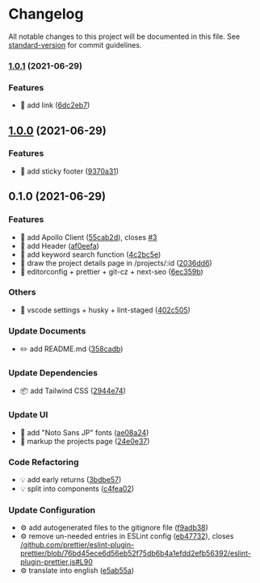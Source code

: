 # Changelog

All notable changes to this project will be documented in this file. See [standard-version](https://github.com/conventional-changelog/standard-version) for commit guidelines.

### [1.0.1](https://github.com/Daaiki/wantedly-frontend/compare/v1.0.0...v1.0.1) (2021-06-29)


### Features

* 🎸 add link ([6dc2eb7](https://github.com/Daaiki/wantedly-frontend/commit/6dc2eb744436e31a81a0417ca9ff7b3b8742fa58))

## [1.0.0](https://github.com/Daaiki/wantedly-frontend/compare/v0.1.0...v1.0.0) (2021-06-29)


### Features

* 🎸 add sticky footer ([9370a31](https://github.com/Daaiki/wantedly-frontend/commit/9370a31e433323da740016fa34ae667a6c78c6a3))

## 0.1.0 (2021-06-29)

### Features

- 🎸 add Apollo Client ([55cab2d](https://github.com/Daaiki/wantedly-frontend/commit/55cab2dc39c3bc3254b22e8ed1eed0ed5b8d025d)), closes [#3](https://github.com/Daaiki/wantedly-frontend/issues/3)
- 🎸 add Header ([af0eefa](https://github.com/Daaiki/wantedly-frontend/commit/af0eefab448c47367263a60b28631ff82857180b))
- 🎸 add keyword search function ([4c2bc5e](https://github.com/Daaiki/wantedly-frontend/commit/4c2bc5eb81562621faf61f9e6388ca76a811b272))
- 🎸 draw the project details page in /projects/:id ([2036dd6](https://github.com/Daaiki/wantedly-frontend/commit/2036dd6c76860e865415c64f18ad1e8101bce930))
- 🎸 editorconfig + prettier + git-cz + next-seo ([6ec359b](https://github.com/Daaiki/wantedly-frontend/commit/6ec359ba832b562fb08021c83080060ba08a94ab))

### Others

- 🤖 vscode settings + husky + lint-staged ([402c505](https://github.com/Daaiki/wantedly-frontend/commit/402c505b6eab622d8d8dff49a0233e44a50c8e94))

### Update Documents

- ✏️ add README.md ([358cadb](https://github.com/Daaiki/wantedly-frontend/commit/358cadbe3562a4d3f2d94ca9a65f2bd7913d7723))

### Update Dependencies

- 📦 add Tailwind CSS ([2944e74](https://github.com/Daaiki/wantedly-frontend/commit/2944e74e2eb06ccf86753495ae970edef7f7cdfc))

### Update UI

- 💄 add "Noto Sans JP" fonts ([ae08a24](https://github.com/Daaiki/wantedly-frontend/commit/ae08a2427e5b74c971d8fa663e2ac048f9e77b47))
- 💄 markup the projects page ([24e0e37](https://github.com/Daaiki/wantedly-frontend/commit/24e0e371e150a11a62c0231e4dcf86108fe07b0d))

### Code Refactoring

- 💡 add early returns ([3bdbe57](https://github.com/Daaiki/wantedly-frontend/commit/3bdbe573d9a8124dda8ba1fad1d9d9ed732f1e49))
- 💡 split into components ([c4fea02](https://github.com/Daaiki/wantedly-frontend/commit/c4fea020cf231017cbdf71c3fa58d5dd89055135))

### Update Configuration

- ⚙️ add autogenerated files to the gitignore file ([f9adb38](https://github.com/Daaiki/wantedly-frontend/commit/f9adb38dfe96b214a7edff6e123dcf9aecbf29f4))
- ⚙️ remove un-needed entries in ESLint config ([eb47732](https://github.com/Daaiki/wantedly-frontend/commit/eb47732169d3d0150856104fe8cb8126dd150721)), closes [/github.com/prettier/eslint-plugin-prettier/blob/76bd45ece6d56eb52f75db6b4a1efdd2efb56392/eslint-plugin-prettier.js#L90](https://github.com/Daaiki//github.com/prettier/eslint-plugin-prettier/blob/76bd45ece6d56eb52f75db6b4a1efdd2efb56392/eslint-plugin-prettier.js/issues/L90)
- ⚙️ translate into english ([e5ab55a](https://github.com/Daaiki/wantedly-frontend/commit/e5ab55a66da1c99c1a916cae6862708224ea2984))
